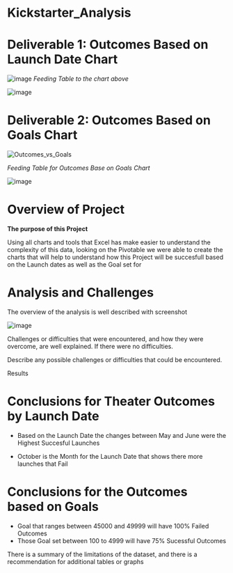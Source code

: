 # Kickstarter_Analysis
# **Deliverable 1: Outcomes Based on Launch Date Chart**
![image](https://user-images.githubusercontent.com/112348240/194446619-b5eead9c-77ca-4af3-b02d-87912cc285b6.png)
*Feeding Table to the chart above*

![image](https://user-images.githubusercontent.com/112348240/194446690-6121510b-3563-485c-ac7f-474ab684c30a.png)


# **Deliverable 2: Outcomes Based on Goals Chart**
![Outcomes_vs_Goals](https://user-images.githubusercontent.com/112348240/194447358-ce504e81-7bba-4bf8-b75a-070a25c27ff5.png)

*Feeding Table for Outcomes Base on Goals Chart*

![image](https://user-images.githubusercontent.com/112348240/194448474-6514035c-1a1c-4420-8bd4-7b5509cad350.png)



# Overview of Project 
**The purpose of this Project**

   Using all charts and tools that Excel has make easier to understand the complexity of this data, looking on the Pivotable we were able to create the charts that will help to understand how this Project will be succesfull based on the Launch dates as well as the Goal set for
  
  
# Analysis and Challenges
    

The overview of the analysis is well described with screenshot

![image](https://user-images.githubusercontent.com/112348240/194449363-5028f084-69a7-48ea-aa0e-b54f89e32172.png)


Challenges or difficulties that were encountered, and how they were overcome, are well explained. If there were no difficulties.

Describe any possible challenges or difficulties that could be encountered.

Results

# Conclusions for Theater Outcomes by Launch Date

-  Based on the Launch Date the changes between May and June were the Highest Succesful Launches

-  October is the Month for the Launch Date that shows there more launches that Fail

# Conclusions for the Outcomes based on Goals

- Goal that ranges between 45000 and 49999 will have 100% Failed Outcomes
- Those Goal set between 100 to 4999 will have 75% Sucessful Outcomes

There is a summary of the limitations of the dataset, and there is a recommendation for additional tables or graphs
